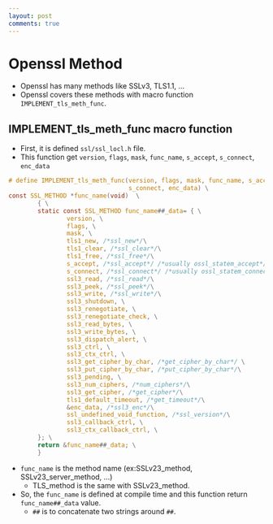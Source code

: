 ```yaml
---
layout: post
comments: true
---
```


# Openssl Method

* Openssl has many methods like SSLv3, TLS1.1, ...
* Openssl covers these methods with macro function `IMPLEMENT_tls_meth_func`.

## IMPLEMENT_tls_meth_func macro function

* First, it is defined `ssl/ssl_locl.h` file.
* This function get `version`, `flags`, `mask`, `func_name`, `s_accept`, `s_connect`, `enc_data`

~~~ c
# define IMPLEMENT_tls_meth_func(version, flags, mask, func_name, s_accept, \
                                 s_connect, enc_data) \
const SSL_METHOD *func_name(void)  \
        { \
        static const SSL_METHOD func_name##_data= { \
                version, \
                flags, \
                mask, \
                tls1_new, /*ssl_new*/\
                tls1_clear, /*ssl_clear*/\
                tls1_free, /*ssl_free*/\
                s_accept, /*ssl_accept*/ /*usually ossl_statem_accept*/\
                s_connect, /*ssl_connect*/ /*usually ossl_statem_connect*/\
                ssl3_read, /*ssl_read*/\
                ssl3_peek, /*ssl_peek*/\
                ssl3_write, /*ssl_write*/\
                ssl3_shutdown, \
                ssl3_renegotiate, \
                ssl3_renegotiate_check, \
                ssl3_read_bytes, \
                ssl3_write_bytes, \
                ssl3_dispatch_alert, \
                ssl3_ctrl, \
                ssl3_ctx_ctrl, \
                ssl3_get_cipher_by_char, /*get_cipher_by_char*/ \
                ssl3_put_cipher_by_char, /*put_cipher_by_char*/\
                ssl3_pending, \
                ssl3_num_ciphers, /*num_ciphers*/\
                ssl3_get_cipher, /*get_cipher*/\
                tls1_default_timeout, /*get_timeout*/\
                &enc_data, /*ssl3_enc*/\
                ssl_undefined_void_function, /*ssl_version*/\
                ssl3_callback_ctrl, \
                ssl3_ctx_callback_ctrl, \
        }; \
        return &func_name##_data; \
        }
~~~

* `func_name` is the method name (ex:SSLv23_method, SSLv23_server_method, ...)
    * TLS_method is the same with SSLv23_method.
* So, the `func_name` is defined at compile time and this function return `func_name##_data` value.
    * `##` is to concatenate two strings around `##`.

